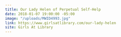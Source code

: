 ```yaml
---
title: Our Lady Helen of Perpetual Self-Help
date: 2018-01-07 19:00:00 -05:00
image: "/uploads/MWID4993.jpg"
link: https://www.girlsatlibrary.com/our-lady-helen
site: Girls At Library
---
```


